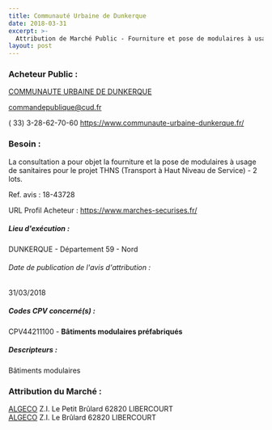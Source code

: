 ```yaml
---
title: Communauté Urbaine de Dunkerque
date: 2018-03-31
excerpt: >-
  Attribution de Marché Public - Fourniture et pose de modulaires à usage de sanitaires pour le projet THNS - 2 lots
layout: post
---
```


### Acheteur Public : 
<a href="/acheteur-33/siren-245900428"> COMMUNAUTE URBAINE DE DUNKERQUE</a><br/>



commandepublique@cud.fr

( 33) 3-28-62-70-60
https://www.communaute-urbaine-dunkerque.fr/
### Besoin :

La consultation a pour objet la fourniture et la pose de modulaires à usage de sanitaires pour le projet THNS (Transport à Haut Niveau de Service) - 2 lots.

Ref. avis : 18-43728

URL Profil Acheteur : https://www.marches-securises.fr/

##### Lieu d'exécution :

DUNKERQUE - Département 59 - Nord

###### Date de publication de l'avis d'attribution : 
31/03/2018

##### Codes CPV concerné(s) :
CPV44211100 - **Bâtiments modulaires préfabriqués** <br/>

##### Descripteurs :
Bâtiments modulaires <br/>

### Attribution du Marché :
<a href="/entreprise-268/siren-685550659"> ALGECO</a>    Z.I. Le Petit Brûlard 62820 LIBERCOURT <br/>
<a href="/entreprise-268/siren-685550659"> ALGECO</a>    Z.I. Le Brûlard 62820 LIBERCOURT <br/>
